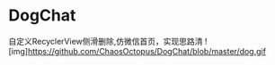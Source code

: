 # DogChat
自定义RecyclerView侧滑删除,仿微信首页，实现思路清
![img]https://github.com/ChaosOctopus/DogChat/blob/master/dog.gif
